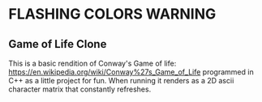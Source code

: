 # FLASHING COLORS WARNING

## Game of Life Clone
 
This is a basic rendition of Conway's Game of life: https://en.wikipedia.org/wiki/Conway%27s_Game_of_Life programmed in C++ as a little project for fun. When running it renders as a 2D ascii character matrix that constantly refreshes.
